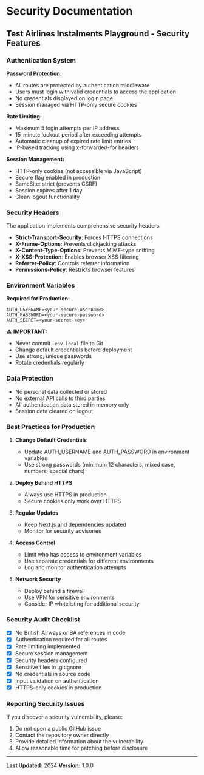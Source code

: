 # Security Documentation

## Test Airlines Instalments Playground - Security Features

### Authentication System

**Password Protection:**
- All routes are protected by authentication middleware
- Users must login with valid credentials to access the application
- No credentials displayed on login page
- Session managed via HTTP-only secure cookies

**Rate Limiting:**
- Maximum 5 login attempts per IP address
- 15-minute lockout period after exceeding attempts
- Automatic cleanup of expired rate limit entries
- IP-based tracking using x-forwarded-for headers

**Session Management:**
- HTTP-only cookies (not accessible via JavaScript)
- Secure flag enabled in production
- SameSite: strict (prevents CSRF)
- Session expires after 1 day
- Clean logout functionality

### Security Headers

The application implements comprehensive security headers:

- **Strict-Transport-Security**: Forces HTTPS connections
- **X-Frame-Options**: Prevents clickjacking attacks
- **X-Content-Type-Options**: Prevents MIME-type sniffing
- **X-XSS-Protection**: Enables browser XSS filtering
- **Referrer-Policy**: Controls referrer information
- **Permissions-Policy**: Restricts browser features

### Environment Variables

**Required for Production:**
```
AUTH_USERNAME=<your-secure-username>
AUTH_PASSWORD=<your-secure-password>
AUTH_SECRET=<your-secret-key>
```

⚠️ **IMPORTANT:**
- Never commit `.env.local` file to Git
- Change default credentials before deployment
- Use strong, unique passwords
- Rotate credentials regularly

### Data Protection

- No personal data collected or stored
- No external API calls to third parties
- All authentication data stored in memory only
- Session data cleared on logout

### Best Practices for Production

1. **Change Default Credentials**
   - Update AUTH_USERNAME and AUTH_PASSWORD in environment variables
   - Use strong passwords (minimum 12 characters, mixed case, numbers, special chars)

2. **Deploy Behind HTTPS**
   - Always use HTTPS in production
   - Secure cookies only work over HTTPS

3. **Regular Updates**
   - Keep Next.js and dependencies updated
   - Monitor for security advisories

4. **Access Control**
   - Limit who has access to environment variables
   - Use separate credentials for different environments
   - Log and monitor authentication attempts

5. **Network Security**
   - Deploy behind a firewall
   - Use VPN for sensitive environments
   - Consider IP whitelisting for additional security

### Security Audit Checklist

- [x] No British Airways or BA references in code
- [x] Authentication required for all routes
- [x] Rate limiting implemented
- [x] Secure session management
- [x] Security headers configured
- [x] Sensitive files in .gitignore
- [x] No credentials in source code
- [x] Input validation on authentication
- [x] HTTPS-only cookies in production

### Reporting Security Issues

If you discover a security vulnerability, please:
1. Do not open a public GitHub issue
2. Contact the repository owner directly
3. Provide detailed information about the vulnerability
4. Allow reasonable time for patching before disclosure

---

**Last Updated:** 2024
**Version:** 1.0.0
